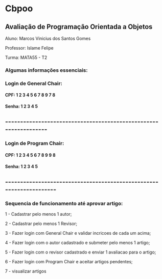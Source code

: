 # Cbpoo

## Avaliação de Programação Orientada a Objetos

Aluno: Marcos Vinicius dos Santos Gomes

Professor: Islame Felipe

Turma: MATA55 - T2


### Algumas informações essenciais: 


### Login de General Chair: 
#### CPF: 1 2 3 4 5 6 7 8 9 7 8
#### Senha: 1 2 3 4 5

## -----------------------------------------------------------------

### Login de Program Chair:
#### CPF: 1 2 3 4 5 6 7 8 9 9 8
#### Senha: 1 2 3 4 5
## --------------------------------------------------------------------
### Sequencia de funcionamento até aprovar artigo:

1 - Cadastrar pelo menos 1 autor;

2 - Cadastrar pelo menos 1 Revisor;

3 - Fazer login com General Chair e validar incricoes de cada um acima;

4 - Fazer login com o autor cadastrado e submeter pelo menos 1 artigo;

5 - Fazer login com o revisor cadastrado e enviar 1 avaliacao para o artigo;

6 - Fazer login com Program Chair e aceitar artigos pendentes;

7 - visualizar artigos 
